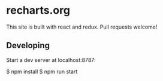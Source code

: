 # recharts.org

This site is built with react and redux. Pull requests welcome!

## Developing

Start a dev server at localhost:8787:

$ npm install
$ npm run start
